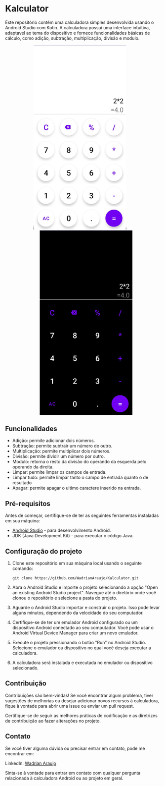 # Kalculator

Este repositório contém uma calculadora simples desenvolvida usando o Android Studio com Kotin. A calculadora possui uma interface intuitiva, adaptavel ao tema do dispositivo e fornece funcionalidades básicas de cálculo, como adição, subtração, multiplicação, divisão e modulo.

<p align="center">
  <img src="https://github.com/WadrianAraujo/WadrianAraujo/blob/692169c7c8082b538dcef64355e088515815332d/ImagesForReadMe/Kalculator/KalculatorV01.01ThemeWhite.jpg" width="300" style="margin-right: 20px;">
  <img src="https://github.com/WadrianAraujo/WadrianAraujo/blob/692169c7c8082b538dcef64355e088515815332d/ImagesForReadMe/Kalculator/KalculatorV01.01ThemeDark.jpg" width="300" style="margin-left: 20px;:">
</p>

## Funcionalidades

- Adição: permite adicionar dois números.
- Subtração: permite subtrair um número de outro.
- Multiplicação: permite multiplicar dois números.
- Divisão: permite dividir um número por outro.
- Modulo: retorna o resto da divisão do operando da esquerda pelo operando da direita.
- Limpar: permite limpar os campos de entrada.
- Limpar tudo: permite limpar tanto o campo de entrada quanto o de resultado
- Apagar: permite apagar o ultimo caractere inserido na entrada.

## Pré-requisitos

Antes de começar, certifique-se de ter as seguintes ferramentas instaladas em sua máquina:

- [Android Studio](https://developer.android.com/studio) - para desenvolvimento Android.
- JDK (Java Development Kit) - para executar o código Java.

## Configuração do projeto

1. Clone este repositório em sua máquina local usando o seguinte comando:

   ```
   git clone https://github.com/WadrianAraujo/Kalculator.git
   ```

2. Abra o Android Studio e importe o projeto selecionando a opção "Open an existing Android Studio project". Navegue até o diretório onde você clonou o repositório e selecione a pasta do projeto.

3. Aguarde o Android Studio importar e construir o projeto. Isso pode levar alguns minutos, dependendo da velocidade do seu computador.

4. Certifique-se de ter um emulador Android configurado ou um dispositivo Android conectado ao seu computador. Você pode usar o Android Virtual Device Manager para criar um novo emulador.

5. Execute o projeto pressionando o botão "Run" no Android Studio. Selecione o emulador ou dispositivo no qual você deseja executar a calculadora.

6. A calculadora será instalada e executada no emulador ou dispositivo selecionado.

## Contribuição

Contribuições são bem-vindas! Se você encontrar algum problema, tiver sugestões de melhorias ou desejar adicionar novos recursos à calculadora, fique à vontade para abrir uma issue ou enviar um pull request.

Certifique-se de seguir as melhores práticas de codificação e as diretrizes de contribuição ao fazer alterações no projeto.

## Contato

Se você tiver alguma dúvida ou precisar entrar em contato, pode me encontrar em:

LinkedIn: [Wadrian Araujo](https://www.linkedin.com/in/wadrian-araujo)

Sinta-se à vontade para entrar em contato com qualquer pergunta relacionada à calculadora Android ou ao projeto em geral.
